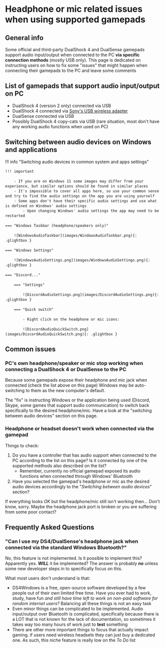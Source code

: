 # Headphone or mic related issues when using supported gamepads

## General info

Some official and third-party DualShock 4 and DualSense gamepads support audio input/output when connected to the PC __via specific connection methods__ (mostly USB only). This page is dedicated on instructing users on how to fix some "issues" that might happen when connecting their gamepads to the PC and leave some comments

## List of gamepads that support audio input/output on PC

- DualShock 4 (version 2 only) connected via USB
- DualShock 4 connected via [Sony's USB wireless adapter](../../guides/connecting-controllers/#sony-dualshock-4-usb-wireless-adapter)
- DualSense connected via USB
- Possibly DualShock 4 copy-cats via USB (rare situation, most don't have any working audio functions when used on PC)

## Switching between audio devices on Windows and applications

!!! info "Switching audio devices in common system and apps settings"

	!!! important

		- If you are on Windows 11 some images may differ from your experience, but similar options should be found in similar places
		- It's impossible to cover all apps here, so use your common sense and try to find the audio settings on the app you are using yourself
		- Some apps don't have their specific audio settings and use what is defined on Windows' audio settings
			- Upon changing Windows' audio settings the app may need to be restarted

	=== "Windows Taskbar (headphone/speakers only)"

		![WindowsAudioTaskbar](images/WindowsAudioTaskbar.png){: .glightbox }

	=== "Windows Settings"

		![WindowsAudioSettings.png](images/WindowsAudioSettings.png){: .glightbox }

	=== "Discord..."

		=== "Settings"

			![DiscordAudioSettings.png](images/DiscordAudioSettings.png){: .glightbox }

		=== "Quick switch"

			- Right click on the headphone or mic icons:

			![DiscordAudioQuickSwitch.png](images/DiscordAudioQuickSwitch.png){: .glightbox }


## Common issues

### PC's own headphone/speaker or mic stop working when connecting a DualShock 4 or DualSense to the PC

Because some gamepads expose their headphone and mic jack when connected (check the list above on this page) Windows may be auto-switching to them as the new computer's default.

The "fix" is instructing Windows or the application being used (Discord, Skype, some games that support audio communication) to switch back specifically to the desired headphone/mic. Have a look at the "switching between audio devices" section on this page.

### Headphone or headset doesn't work when connected via the gamepad

Things to check:

1. Do you have a controller that has audio support when connected to the PC according to the list on this page? Is it connected by one of the supported methods also described on the list?
	- Remember, currently no official gamepad exposed its audio functions when connected through Windows' Bluetooth
1. Have you selected the gamepad's headphone or mic as the desired audio devices accordingly to the "_Switching between audio devices_" section?

If everything looks _OK_ but the headphone/mic still isn't working then... Don't know, sorry. Maybe the headphone jack port is broken or you are suffering from some poor contact?

## Frequently Asked Questions

### "Can I use my DS4/DualSense's headphone jack when connected via the standard Windows Bluetooth?"

No, this feature is not implemented. Is it possible to implement this? Apparently yes. ___WILL___ it be implemented? The answer is probably ___no___ unless some new developer steps in to specifically focus on this.

What most users don't understand is that:

- DS4Windows is a free, open-source software developed by a few people out of their own limited free time. Have you ever had to work, study, have fun _and still have time left to work on non-paid software for random internet users?_ Balancing all these things is not an easy task
- Even minor things can be complicated to be implemented. Audio input/output over Bluetooth is complicated, specifically because there is a LOT that is not known for the lack of documentation, so sometimes it takes way too many hours of work just to __test__ something
- There are other more important things to focus that actually impact gaming. if users need wireless headsets they can just buy a dedicated one. As such, this niche feature is really low on the _To Do_ list